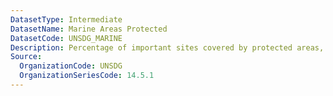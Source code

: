 ```yaml
---
DatasetType: Intermediate
DatasetName: Marine Areas Protected
DatasetCode: UNSDG_MARINE
Description: Percentage of important sites covered by protected areas, marine
Source:
  OrganizationCode: UNSDG
  OrganizationSeriesCode: 14.5.1
---
```


